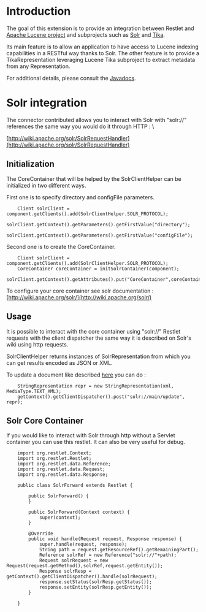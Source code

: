# Introduction

The goal of this extension is to provide an integration between Restlet
and [Apache Lucene project](http://lucene.apache.org/)
and subprojects such as
[Solr](http://lucene.apache.org/solr/)
and
[Tika](http://tika.apache.org/).

Its main feature is to allow an application to have access to Lucene
indexing capabilities in a RESTful way thanks to Solr. The other feature
is to provide a TikaRepresentation leveraging Lucene Tika subproject to
extract metadata from any Representation.

For additional details, please consult the
[Javadocs](javadocs://jse/ext/org/restlet/ext/lucene/package-summary.html).

# Solr integration

The connector contributed allows you to interact with Solr with
"solr://" references the same way you would do it through HTTP : \

[http://wiki.apache.org/solr/SolrRequestHandler](http://wiki.apache.org/solr/SolrRequestHandler)

## Initialization

The CoreContainer that will be helped by the SolrClientHelper can be
initialized in two different ways.

First one is to specify directory and configFile parameters.

<pre class="language-java"><code class="language-java">    Client solrClient = component.getClients().add(SolrClientHelper.SOLR_PROTOCOL);
    solrClient.getContext().getParameters().getFirstValue("directory");
    solrClient.getContext().getParameters().getFirstValue("configFile");
</code></pre>

Second one is to create the CoreContainer.

<pre class="language-java"><code class="language-java">    Client solrClient = component.getClients().add(SolrClientHelper.SOLR_PROTOCOL);
    CoreContainer coreContainer = initSolrContainer(component);
    solrClient.getContext().getAttributes().put("CoreContainer",coreContainer);
</code></pre>

To configure your core container see solr documentation :
[http://wiki.apache.org/solr/](http://wiki.apache.org/solr/)

## Usage

It is possible to interact with the core container using "solr://"
Restlet requests with the client dispatcher the same way it is described
on Solr's wiki using http requests.

SolrClientHelper returns instances of SolrRepresentation from which you
can get results encoded as JSON or XML.

To update a document like described
[here](http://wiki.apache.org/solr/UpdateXmlMessages)
you can do :

<pre class="language-java"><code class="language-java">    StringRepresentation repr = new StringRepresentation(xml, MediaType.TEXT_XML);
    getContext().getClientDispatcher().post("solr://main/update", repr);
</code></pre>

## Solr Core Container

If you would like to interact with Solr through http without a Servlet
container you can use this restlet. It can also be very useful for
debug.

<pre class="language-java"><code class="language-java">    import org.restlet.Context;
    import org.restlet.Restlet;
    import org.restlet.data.Reference;
    import org.restlet.data.Request;
    import org.restlet.data.Response;

    public class SolrForward extends Restlet {

        public SolrForward() {
        }

        public SolrForward(Context context) {
            super(context);
        }

        @Override
        public void handle(Request request, Response response) {
            super.handle(request, response);
            String path = request.getResourceRef().getRemainingPart();
            Reference solrRef = new Reference("solr://"+path);
            Request solrRequest = new Request(request.getMethod(),solrRef,request.getEntity());
            Response solrResp = getContext().getClientDispatcher().handle(solrRequest);
            response.setStatus(solrResp.getStatus());
            response.setEntity(solrResp.getEntity());
        }

    }
</code></pre>
